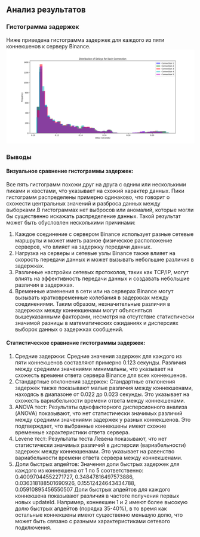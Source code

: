 ## Анализ результатов

### Гистограмма задержек

Ниже приведена гистограмма задержек для каждого из пяти коннекшенов к серверу Binance.
![Гистограмма задержек](delays_distribution.png)

### Выводы
####	Визуальное сравнение гистограммы задержек:
   Все пять гистограмм похожи друг на друга с одним или несколькими пиками и хвостами, что указывает на схожий характер данных. Пики гистограмм распределены примерно одинаково, что говорит о схожести центральных значений и разброса данных между выборками.В гистограммах нет выбросов или аномалий, которые могли бы существенно искажать распределение данных.
Такой результат может быть обусловлен несколькими причинами:
1.	Каждое соединение с сервером Binance использует разные сетевые маршруты и может иметь разное физическое расположение серверов, что влияет на задержку передачи данных.
2.	Нагрузка на серверы и сетевые узлы Binance также влияет на скорость передачи данных и может вызывать небольшие различия в задержках.
3.	Различные настройки сетевых протоколов, таких как TCP/IP, могут влиять на эффективность передачи данных и создавать небольшие различия в задержках.
4.	Временные изменения в сети или на серверах Binance могут вызывать кратковременные колебания в задержках между соединениями.
Таким образом, незначительные различия в задержках между коннекшенами могут объясняться вышеуказанными факторами, несмотря на отсутствие статистически значимой разницы в математических ожиданиях и дисперсиях выборок данных о задержках сообщений.
####	Статистическое сравнение гистограммы задержек:
   1.	Средние задержки:
      Средние значения задержек для каждого из пяти коннекшенов составляют примерно 0.123 секунды. Различия между средними значениями минимальны, что указывает на схожесть времени ответа сервера Binance для всех коннекшенов.
   2.	Стандартные отклонения задержек:
      Стандартные отклонения задержек также показывают малые различия между коннекшенами, находясь в диапазоне от 0.022 до 0.023 секунды. Это указывает на схожесть вариабельности времени ответа между коннекшенами.
   3.	ANOVA тест:
      Результаты однофакторного дисперсионного анализа (ANOVA) показывают, что нет статистически значимых различий между средними значениями задержек у разных коннекшенов. Это подтверждает, что выбранные коннекшены имеют схожие временные характеристики ответа сервера.
   4.	Levene тест:
      Результаты теста Левена показывают, что нет статистически значимых различий в дисперсии (вариабельности) задержек между коннекшенами. Это указывает на равенство вариабельности времени ответа сервера между коннекшенами.
   5.	Доли быстрых апдейтов:
      Значения доли быстрых задержек для каждого из коннекшена от 1 по 5 соответственно: 0.40097044552271727, 0.34847816497573886, 0.036318188501690926, 0.15512424643434788, 0.05910895456550507
      Доли быстрых апдейтов для каждого коннекшена показывают различия в частоте получения первых новых updateId. Например, коннекшен 1 и 2 имеют более высокую долю быстрых апдейтов (порядка 35-40%), в то время как остальные коннекшены имеют существенно меньшую долю, что может быть связано с разными характеристиками сетевого подключения.
